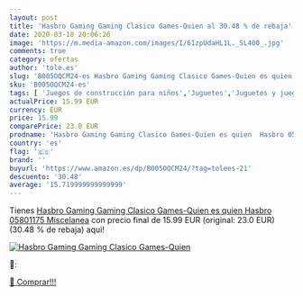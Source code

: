 ```yaml
---
layout: post
title: 'Hasbro Gaming Gaming Clasico Games-Quien al 30.48 % de rebaja'
date: 2020-03-18 20:06:26
image: 'https://m.media-amazon.com/images/I/61zpUdaHL1L._SL400_.jpg'
comments: true
category: ofertas
author: 'tole.es'
slug: 'B005OQCM24-es Hasbro Gaming Gaming Clasico Games-Quien es quien Hasbro...'
sku: 'B005OQCM24-es'
tags: [ 'Juegos de construcción para niños','Juguetes','Juguetes y juegos','hasbro', ]
actualPrice: 15.99 EUR
currency: EUR
price: 15.99
comparePrice: 23.0 EUR
prodname: 'Hasbro Gaming Gaming Clasico Games-Quien es quien  Hasbro 05801175   Miscelanea'
country: 'es'
flag: '🇪🇸'
brand: ''
buyurl: 'https://www.amazon.es/dp/B005OQCM24/?tag=tolees-21'
descuento: '30.48'
average: '15.719999999999999'
---
```


Tienes [Hasbro Gaming Gaming Clasico Games-Quien es quien  Hasbro 05801175   Miscelanea](https://www.amazon.es/dp/B005OQCM24/?tag=tolees-21) con precio final de  15.99 EUR (original: 23.0 EUR) (30.48 %  de rebaja) aqui!

[![Hasbro Gaming Gaming Clasico Games-Quien](https://m.media-amazon.com/images/I/61zpUdaHL1L._SL400_.jpg)](https://www.amazon.es/dp/B005OQCM24/?tag=tolees-21)

🔎:


[🛒 Comprar!!!](https://www.amazon.es/dp/B005OQCM24/?tag=tolees-21)
